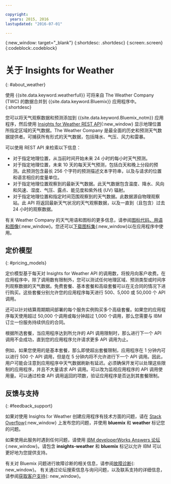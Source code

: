 ```yaml
---

copyright:
  years: 2015, 2016
lastupdated: "2016-07-01"

---
```


{:new_window: target="_blank"}
{:shortdesc: .shortdesc}
{:screen:.screen}
{:codeblock:.codeblock}

# 关于 Insights for Weather
{: #about_weather}

使用 {{site.data.keyword.weatherfull}} 可将来自 The Weather Company (TWC) 的数据合并到 {{site.data.keyword.Bluemix}} 应用程序中。
{:shortdesc}

您可以将天气观察数据和预测添加到 {{site.data.keyword.Bluemix_notm}} 应用程序，然后使用 [Insights for Weather REST API](https://twcservice.{APPDomain}/rest-api-deprecated/){:new_window} 显示地理位置所指定区域的天气数据。The Weather Company 是最全面的历史和预测天气数据提供者。可捕获所有形式的天气数据，包括降水、气压、风力和雷暴。

可以使用 REST API 来检索以下信息：

* 对于指定地理位置，从当前时间开始未来 24 小时的每小时天气预测。
* 对于指定地理位置，未来 10 天的每天天气预测，包括白天和晚上分段的预测。此预测包含最长 256 个字符的预测描述文本字符串，以及与请求的位置和语言相应的度量单位。
* 对于指定地理位置观察到的最新天气数据。此天气数据包含温度、降水、风向和风速、湿度、气压、露点、能见度和紫外线 (UV) 辐射。
* 对于指定地理位置和指定时间范围观察到的天气数据。此数据源自物理观察站。此 API 将返回最新天气状况的天气观察数据，以及一直到（且包含）过去 24 小时的观察数据。

有关 Weather Company 的天气用语和图标的更多信息，请参阅[图标代码、用语和图像](https://docs.google.com/document/d/1MZwWYqki8Ee-V7c7InBuA5CDVkjb3XJgpc39hI9FsI0/edit?pli=1){:new_window}。您还可以[下载图标集](https://twcdocs.mybluemix.net/download/weatherinsightsicons.zip){:new_window}以在应用程序中使用。

## 定价模型
{: #pricing_models}

定价模型基于每天对 Insights for Weather API 的调用数，将按月向客户收费。在应用程序中，除了调用数有限制外，您可以测试任何地理区域、预测类型或时间序列观察数据的天气数据。免费套餐、基本套餐和高级套餐可以在无合同的情况下进行购买。这些套餐分别允许您的应用程序每天进行 500、5,000 或 50,000 个 API 调用。

还可以针对结算周期期间部署的每个服务实例购买多个高级套餐。如果您的应用程序每天使用超过 50,000 个调用或每分钟超过 1,000 个调用，那么您需要与 IBM 订立一份服务持续供应的合同。

根据所选套餐，当应用程序达到所允许的 API 调用限制时，那么进行下一个 API 调用不会成功，直到您的应用程序允许请求更多 API 调用为止。

例如，如果您使用的是基本套餐，那么即使超出套餐限制，应用程序在 1 分钟内可以进行 500 个 API 调用，但是在 5 分钟内将不允许进行下一个 API 调用。因此，用户可能会注意到应用程序中天气数据刷新有延迟。必须确保开发可以处理这些限制的应用程序，并且不大量请求 API 调用。可以改为监视应用程序的 API 调用使用量。可以通过检查 API 调用返回的项数，验证应用程序是否达到其套餐限制。

## 反馈与支持
{: #feedback_support}

如果对使用 Insights for Weather 创建应用程序有技术方面的问题，请在 [Stack Overflow](http://stackoverflow.com/search?q=weather+bluemix){:new_window} 上发布您的问题，并使用 **bluemix** 和 **weather** 标记您的问题。

如果使用此服务时遇到任何问题，请使用 [IBM developerWorks Answers 论坛](https://developer.ibm.com/answers/topics/insights-weather/?smartspace=bluemix){:new_window}。请包含 **insights-weather** 和 **bluemix** 标记以允许 IBM 可以更好地为您提供支持。

有关对 Bluemix 问题进行故障诊断的相关信息，请参阅[故障诊断](https://console.{DomainName}/docs/troubleshoot/troubleshoot.html){: new_window}。
有关通过论坛搜索信息与询问问题，以及联系支持的详细信息，请参阅[获取客户支持](https://console.{DomainName}/docs/support/index.html#getting-customer-support){: new_window}。
